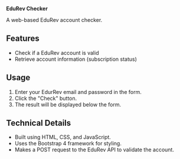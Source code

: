 **EduRev Checker**

A web-based EduRev account checker.

**Features**
------------

* Check if a EduRev account is valid
* Retrieve account information (subscription status)

**Usage**
-----

1. Enter your EdurRev email and password in the form.
2. Click the "Check" button.
3. The result will be displayed below the form.

**Technical Details**
--------------------

* Built using HTML, CSS, and JavaScript.
* Uses the Bootstrap 4 framework for styling.
* Makes a POST request to the EduRev API to validate the account.
